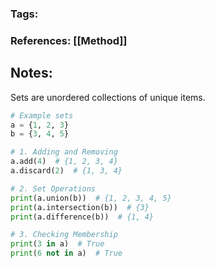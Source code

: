 ### Tags: 
### References: [[Method]]

## Notes:

Sets are unordered collections of unique items.
```python
# Example sets
a = {1, 2, 3}
b = {3, 4, 5}

# 1. Adding and Removing
a.add(4)  # {1, 2, 3, 4}
a.discard(2)  # {1, 3, 4}

# 2. Set Operations
print(a.union(b))  # {1, 2, 3, 4, 5}
print(a.intersection(b))  # {3}
print(a.difference(b))  # {1, 4}

# 3. Checking Membership
print(3 in a)  # True
print(6 not in a)  # True
```
